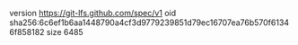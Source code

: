 version https://git-lfs.github.com/spec/v1
oid sha256:6c6ef1b6aa1448790a4cf3d9779239851d79ec16707ea76b570f61346f858182
size 6485
